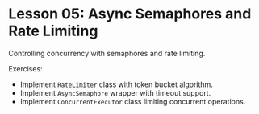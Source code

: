 # Lesson 05: Async Semaphores and Rate Limiting

Controlling concurrency with semaphores and rate limiting.

Exercises:
- Implement `RateLimiter` class with token bucket algorithm.
- Implement `AsyncSemaphore` wrapper with timeout support.
- Implement `ConcurrentExecutor` class limiting concurrent operations.


